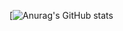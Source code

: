 
[![Anurag's GitHub stats](https://github-readme-stats-orcin-psi-36.vercel.app/api?username=LinconlG)
